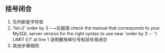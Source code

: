 ## 括号闭合
1. 先判断是字符型
2. ?id=2' order by 3 --+后报错 check the manual that corresponds to your MySQL server version for the right syntax to use near 'order by 3 -- ') LIMIT 0,1' at line 1 说明要用单引号和括号来闭合
3. 其他步骤相同